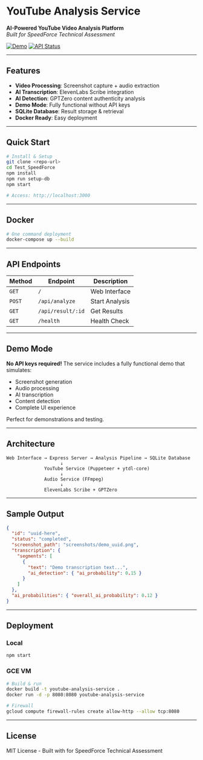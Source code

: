 # YouTube Analysis Service

**AI-Powered YouTube Video Analysis Platform**  
_Built for SpeedForce Technical Assessment_

[![Demo](https://img.shields.io/badge/Live%20Demo-Available-brightgreen?style=for-the-badge)](http://localhost:3000)
[![API Status](https://img.shields.io/badge/API-Healthy-green?style=for-the-badge)](http://localhost:3000/health)

</div>

---

## **Features**

- **Video Processing**: Screenshot capture + audio extraction
- **AI Transcription**: ElevenLabs Scribe integration
- **AI Detection**: GPTZero content authenticity analysis
- **Demo Mode**: Fully functional without API keys
- **SQLite Database**: Result storage & retrieval
- **Docker Ready**: Easy deployment

---

## **Quick Start**

```bash
# Install & Setup
git clone <repo-url>
cd Test_SpeedForce
npm install
npm run setup-db
npm start

# Access: http://localhost:3000
```

---

## **Docker**

```bash
# One command deployment
docker-compose up --build
```

---

## **API Endpoints**

| Method | Endpoint          | Description    |
| ------ | ----------------- | -------------- |
| `GET`  | `/`               | Web Interface  |
| `POST` | `/api/analyze`    | Start Analysis |
| `GET`  | `/api/result/:id` | Get Results    |
| `GET`  | `/health`         | Health Check   |

---

## **Demo Mode**

**No API keys required!** The service includes a fully functional demo that simulates:

- Screenshot generation
- Audio processing
- AI transcription
- Content detection
- Complete UI experience

Perfect for demonstrations and testing.

---

## **Architecture**

```
Web Interface → Express Server → Analysis Pipeline → SQLite Database
                    ↓
              YouTube Service (Puppeteer + ytdl-core)
                    ↓
              Audio Service (FFmpeg)
                    ↓
              ElevenLabs Scribe + GPTZero
```

---

## **Sample Output**

```json
{
  "id": "uuid-here",
  "status": "completed",
  "screenshot_path": "screenshots/demo_uuid.png",
  "transcription": {
    "segments": [
      {
        "text": "Demo transcription text...",
        "ai_detection": { "ai_probability": 0.15 }
      }
    ]
  },
  "ai_probabilities": { "overall_ai_probability": 0.12 }
}
```

---

## **Deployment**

### **Local**

```bash
npm start
```

### **GCE VM**

```bash
# Build & run
docker build -t youtube-analysis-service .
docker run -d -p 8080:8080 youtube-analysis-service

# Firewall
gcloud compute firewall-rules create allow-http --allow tcp:8080
```

---

## **License**

MIT License - Built with for SpeedForce Technical Assessment
